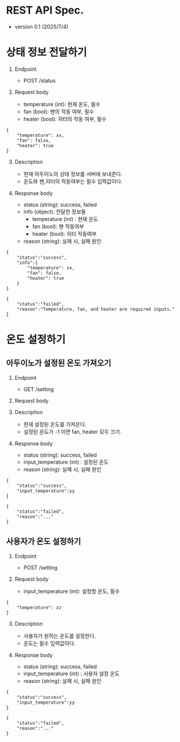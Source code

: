 # REST API Spec.

- version 0.1 (2025/7/4)

# 상태 정보 전달하기

1. Endpoint

   - POST /status

2. Request body
   - temperature (int): 현재 온도, 필수
   - fan (bool): 팬의 작동 여부, 필수
   - heater (bool): 히터의 작동 여부, 필수

```
{
    "temperature": xx,
    "fan": false,
    "heater": true
}
```

3. Description

   - 현재 아두이노의 상태 정보를 서버에 보내준다.
   - 온도와 팬,히터의 작동여부는 필수 입력값이다.

4. Response body
   - status (string): success, failed
   - info (object): 전달한 정보들
     - temperature (int) : 현재 온도
     - fan (bool): 팬 작동여부
     - heater (bool): 히터 작동여부
   - reason (string): 실패 시, 실패 원인

```
{
    "status":"success",
    "info":{
        "temperature": xx,
        "fan": false,
        "heater": true
    }
}
```

```
{
    "status":"failed",
    "reason":"Temperature, fan, and heater are required inputs."
}
```

# 온도 설정하기

## 아두이노가 설정된 온도 가져오기

1. Endpoint

   - GET /setting

2. Request body

3. Description

   - 현재 설정된 온도를 가져온다.
   - 설정된 온도가 -1 이면 fan, heater 모두 끄기.

4. Response body

   - status (string): success, failed
   - input_temperature (int) : 설정된 온도
   - reason (string): 실패 시, 실패 원인

```
{
    "status":"success",
    "input_temperature":yy
}
```

```
{
    "status":"failed",
    "reason":"..."
}
```

## 사용자가 온도 설정하기

1. Endpoint

   - POST /setting

2. Request body
   - input_temperature (int): 설정할 온도, 필수

```
{
    "temperature": zz
}
```

3. Description

   - 사용자가 원하는 온도를 설정한다.
   - 온도는 필수 입력값이다.

4. Response body

   - status (string): success, failed
   - input_temperature (int) : 사용자 설정 온도
   - reason (string): 실패 시, 실패 원인

```
{
    "status":"success",
    "input_temperature":yy
}
```

```
{
    "status":"failed",
    "reason":"..."
}
```
